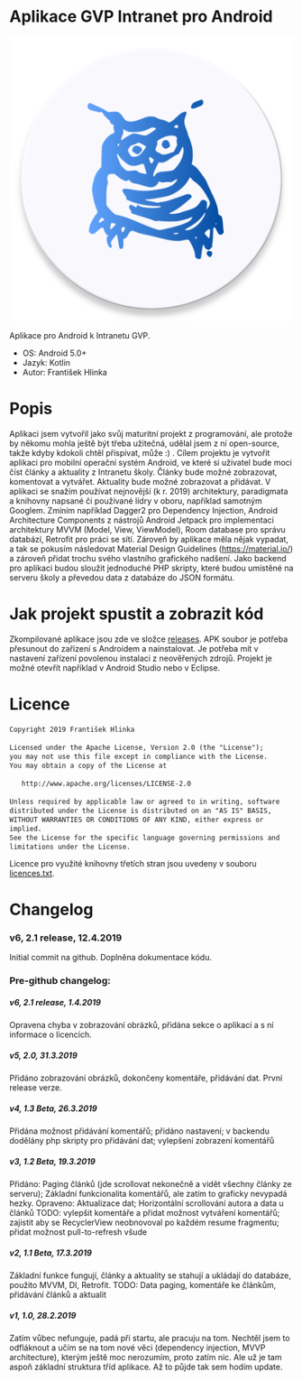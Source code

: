 # Aplikace GVP Intranet pro Android
![App icon](app/src/main/ic_launcher-web.png)

Aplikace pro Android k Intranetu GVP.  
- OS: Android 5.0+
- Jazyk: Kotlin
- Autor: František Hlinka

# Popis
Aplikaci jsem vytvořil jako svůj maturitní projekt z programování, ale protože by někomu mohla ještě být třeba užitečná, udělal jsem z ní open-source, takže kdyby kdokoli chtěl příspívat, může :) .
Cílem projektu je vytvořit aplikaci pro mobilní operační systém Android, ve které si uživatel bude moci číst články a aktuality z Intranetu školy. 
Články bude možné zobrazovat, komentovat a vytvářet. Aktuality bude možné zobrazovat a přidávat. 
V aplikaci se snažím používat nejnovější (k r. 2019) architektury, paradigmata a knihovny napsané či používané lídry v oboru, například samotným Googlem. Zmíním například Dagger2 pro Dependency Injection, Android Architecture Components z nástrojů Android Jetpack pro implementaci architektury MVVM (Model, View, ViewModel), Room database pro správu databází, Retrofit pro práci se sítí. 
Zároveň by aplikace měla nějak vypadat, a tak se pokusím následovat Material Design Guidelines (https://material.io/) a zároveň přidat trochu svého vlastního grafického nadšení.
Jako backend pro aplikaci budou sloužit jednoduché PHP skripty, které budou umístěné na serveru školy a převedou data z databáze do JSON formátu. 

# Jak projekt spustit a zobrazit kód
Zkompilované aplikace jsou zde ve složce [releases](releases).
APK soubor je potřeba přesunout do zařízení s Androidem a nainstalovat. 
Je potřeba mít v nastavení zařízení povolenou instalaci z neověřených zdrojů.
Projekt je možné otevřít například v Android Studio nebo v Eclipse.

# Licence
```
Copyright 2019 František Hlinka

Licensed under the Apache License, Version 2.0 (the "License");
you may not use this file except in compliance with the License.
You may obtain a copy of the License at

   http://www.apache.org/licenses/LICENSE-2.0

Unless required by applicable law or agreed to in writing, software
distributed under the License is distributed on an "AS IS" BASIS,
WITHOUT WARRANTIES OR CONDITIONS OF ANY KIND, either express or implied.
See the License for the specific language governing permissions and
limitations under the License.
```
Licence pro využité knihovny třetích stran jsou uvedeny v souboru [licences.txt](licenses.txt).

# Changelog
### v6, 2.1 release, 12.4.2019 
Initial commit na github. Doplněna dokumentace kódu.
### Pre-github changelog:
##### v6, 2.1 release, 1.4.2019
Opravena chyba v zobrazování obrázků, přidána sekce o aplikaci a s ní informace o licencích.
##### v5, 2.0, 31.3.2019
Přidáno zobrazování obrázků, dokončeny komentáře, přidávání dat. První release verze.
##### v4, 1.3 Beta, 26.3.2019
Přidána možnost přidávání komentářů; přidáno nastavení; v backendu dodělány php skripty pro přidávání dat; vylepšení zobrazení komentářů
##### v3, 1.2 Beta, 19.3.2019
Přidáno: Paging článků (jde scrollovat nekonečně a vidět všechny články ze serveru); Základní funkcionalita komentářů, ale zatím to graficky nevypadá hezky.
Opraveno:  Aktualizace dat; Horizontální scrollování autora a data u článků
TODO: vylepšit komentáře a přidat možnost vytváření komentářů; zajistit aby se RecyclerView neobnovoval po každém resume fragmentu; přidat možnost pull-to-refresh všude
##### v2, 1.1 Beta, 17.3.2019
Základní funkce fungují, články a aktuality se stahují a ukládají do databáze, použito MVVM, DI, Retrofit.
TODO: Data paging, komentáře ke článkům, přidávání článků a aktualit
##### v1, 1.0, 28.2.2019
Zatím vůbec nefunguje, padá při startu, ale pracuju na tom. 
Nechtěl jsem to odfláknout a učím se na tom nové věci (dependency injection, MVVP architecture), kterým ještě moc nerozumím, proto zatím nic.
Ale už je tam aspoň základní struktura tříd aplikace.
Až to půjde tak sem hodím update.
